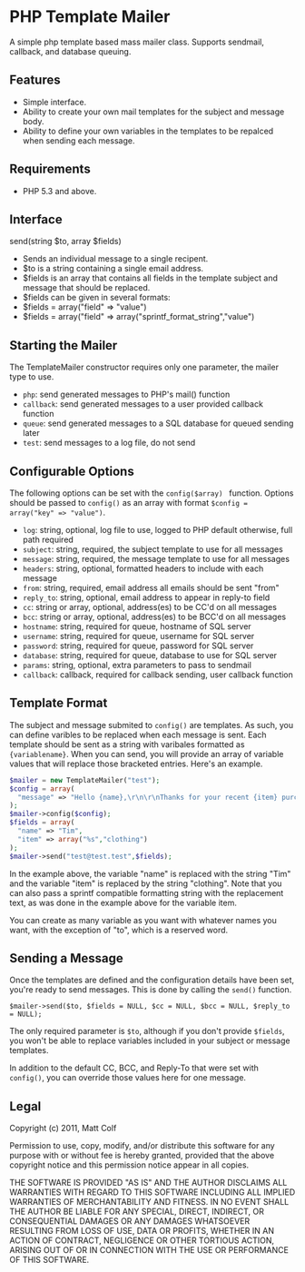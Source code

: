 PHP Template Mailer
===================

A simple php template based mass mailer class. Supports sendmail, callback, and database queuing.

Features
--------

- Simple interface.
- Ability to create your own mail templates for the subject and message body.
- Ability to define your own variables in the templates to be repalced when sending each message.

Requirements
------------

- PHP 5.3 and above.

Interface
---------

send(string $to, array $fields)

- Sends an individual message to a single recipent.
- $to is a string containing a single email address.
- $fields is an array that contains all fields in the template subject and message that should be replaced.
- $fields can be given in several formats:
- $fields = array("field" => "value")
- $fields = array("field" => array("sprintf_format_string","value")

Starting the Mailer
-------------------

The TemplateMailer constructor requires only one parameter, the mailer type to use.

- ```php```: send generated messages to PHP's mail() function
- ```callback```: send generated messages to a user provided callback function
- ```queue```: send generated messages to a SQL database for queued sending later
- ```test```: send messages to a log file, do not send

Configurable Options
--------------------

The following options can be set with the ```config($array) ``` function. Options should be passed to ```config()``` as an array with format ```$config = array("key" => "value")```.

- ```log```: string, optional, log file to use, logged to PHP default otherwise, full path required
- ```subject```: string, required, the subject template to use for all messages
- ```message```: string, required, the message template to use for all messages
- ```headers```: string, optional, formatted headers to include with each message
- ```from```: string, required, email address all emails should be sent "from"
- ```reply_to```: string, optional, email address to appear in reply-to field
- ```cc```: string or array, optional, address(es) to be CC'd on all messages
- ```bcc```: string or array, optional, address(es) to be BCC'd on all messages
- ```hostname```: string, required for queue, hostname of SQL server
- ```username```: string, required for queue, username for SQL server
- ```password```: string, required for queue, password for SQL server
- ```database```: string, required for queue, database to use for SQL server
- ```params```: string, optional, extra parameters to pass to sendmail
- ```callback```: callback, required for callback sending, user callback function

Template Format
---------------

The subject and message submited to ```config()``` are templates. As such, you can define varibles to be replaced when each message is sent. Each template should be sent as a string with varibales formatted as ```{variablename}```. When you can send, you will provide an array of variable values that will replace those bracketed entries. Here's an example.

```php
$mailer = new TemplateMailer("test");
$config = array(
  "message" => "Hello {name},\r\n\r\nThanks for your recent {item} purchase.";
);
$mailer->config($config);
$fields = array(
  "name" => "Tim",
  "item" => array("%s","clothing")
);
$mailer->send("test@test.test",$fields);
```
In the example above, the variable "name" is replaced with the string "Tim" and the variable "item" is replaced by the string "clothing". Note that you can also pass a sprintf compatible formatting string with the replacement text, as was done in the example above for the variable item.

You can create as many variable as you want with whatever names you want, with the exception of "to", which is a reserved word.

Sending a Message
-----------------

Once the templates are defined and the configuration details have been set, you're ready to send messages. This is done by calling the ```send()``` function.

```
$mailer->send($to, $fields = NULL, $cc = NULL, $bcc = NULL, $reply_to = NULL);
```

The only required parameter is ```$to```, although if you don't provide ```$fields```, you won't be able to replace variables included in your subject or message templates.

In addition to the default CC, BCC, and Reply-To that were set with ```config()```, you can override those values here for one message.

Legal
-----

Copyright (c) 2011, Matt Colf

Permission to use, copy, modify, and/or distribute this software for any
purpose with or without fee is hereby granted, provided that the above
copyright notice and this permission notice appear in all copies.

THE SOFTWARE IS PROVIDED "AS IS" AND THE AUTHOR DISCLAIMS ALL WARRANTIES
WITH REGARD TO THIS SOFTWARE INCLUDING ALL IMPLIED WARRANTIES OF
MERCHANTABILITY AND FITNESS. IN NO EVENT SHALL THE AUTHOR BE LIABLE FOR
ANY SPECIAL, DIRECT, INDIRECT, OR CONSEQUENTIAL DAMAGES OR ANY DAMAGES
WHATSOEVER RESULTING FROM LOSS OF USE, DATA OR PROFITS, WHETHER IN AN
ACTION OF CONTRACT, NEGLIGENCE OR OTHER TORTIOUS ACTION, ARISING OUT OF
OR IN CONNECTION WITH THE USE OR PERFORMANCE OF THIS SOFTWARE.